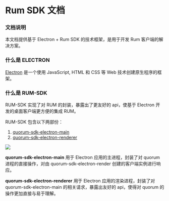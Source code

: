# Rum SDK 文档

### 文档说明 <a href="#shen-me-shi-rum" id="shen-me-shi-rum"></a>

本文档提供基于 Electron + Rum SDK 的技术框架，是用于开发 Rum 客户端的解决方案。

### 什么是 ELECTRON <a href="#shen-me-shi-electron" id="shen-me-shi-electron"></a>

[Electron](https://www.electronjs.org/) 是一个使用 JavaScript, HTML 和 CSS 等 Web 技术创建原生程序的框架。

### 什么是 RUM-SDK <a href="#shen-me-shi-rumsdk" id="shen-me-shi-rumsdk"></a>

RUM-SDK 实现了对 RUM 的封装，暴露出了更友好的 api，使基于 Electron 开发的桌面客户端更方便的集成 RUM。

RUM-SDK 包含以下两部份：

1. [quorum-sdk-electron-main](https://github.com/rumsystem/quorum-sdk-electron-main)
2. [quorum-sdk-electron-renderer](https://github.com/rumsystem/quorum-sdk-electron-renderer)

![](https://rumsystem.github.io/rum-docs/rum-sdk/images/rum-sdk.jpg)

**quorum-sdk-electron-main** 用于 Electron 应用的主进程，封装了对 quorum 进程的直接操作，对由 quorum-sdk-electron-render 创建的客户端实例进行响应。

**quorum-sdk-electron-renderer** 用于 Electron 应用的渲染进程，封装了对 quorum-sdk-electron-main 的相关请求，暴露出友好的 api，使得对 quorum 的操作更加直接与易于理解。
